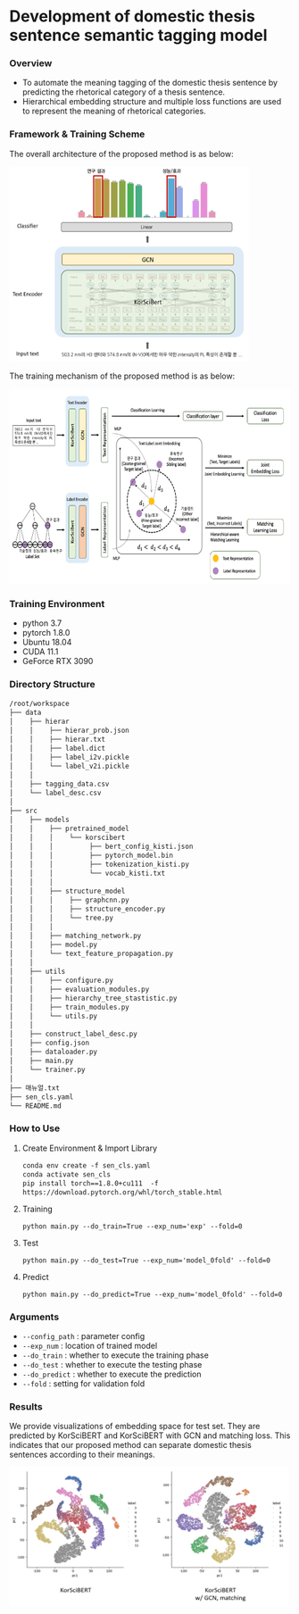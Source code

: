 # Development of domestic thesis sentence semantic tagging model

### Overview
- To automate the meaning tagging of the domestic thesis sentence by predicting the rhetorical category of a thesis sentence.
- Hierarchical embedding structure and multiple loss functions are used to represent the meaning of rhetorical categories.

### Framework & Training Scheme
The overall architecture of the proposed method is as below:

<img src='./img/framework.PNG' width='430' height='350'>

The training mechanism of the proposed method is as below:

<img src='./img/training_scheme.PNG' width='600' height='350'>

### Training Environment
- python 3.7
- pytorch 1.8.0
- Ubuntu 18.04
- CUDA 11.1
- GeForce RTX 3090

### Directory Structure
```
/root/workspace
├── data
│    ├── hierar
│    │    ├── hierar_prob.json
│    │    ├── hierar.txt
│    │    ├── label.dict
│    │    ├── label_i2v.pickle
│    │    └── label_v2i.pickle
│    │    
│    ├── tagging_data.csv
│    └── label_desc.csv
│
├── src
│    ├── models
│    │    ├── pretrained_model
│    │    │    └── korscibert
│    │    │         ├── bert_config_kisti.json
│    │    │         ├── pytorch_model.bin
│    │    │         ├── tokenization_kisti.py
│    │    │         └── vocab_kisti.txt
│    │    │   
│    │    ├── structure_model
│    │    │    ├── graphcnn.py
│    │    │    ├── structure_encoder.py
│    │    │    └── tree.py
│    │    │    
│    │    ├── matching_network.py
│    │    ├── model.py
│    │    └── text_feature_propagation.py
│    │   
│    ├── utils
│    │    ├── configure.py
│    │    ├── evaluation_modules.py
│    │    ├── hierarchy_tree_stastistic.py
│    │    ├── train_modules.py
│    │    └── utils.py
│    │  
│    ├── construct_label_desc.py
│    ├── config.json
│    ├── dataloader.py
│    ├── main.py
│    └── trainer.py
│
├── 매뉴얼.txt
├── sen_cls.yaml
└── README.md
```

### How to Use

1. Create Environment & Import Library
    ```
    conda env create -f sen_cls.yaml
    conda activate sen_cls
    pip install torch==1.8.0+cu111  -f https://download.pytorch.org/whl/torch_stable.html
    ```

2. Training
   ```
   python main.py --do_train=True --exp_num='exp' --fold=0
   ```

3. Test
   ```
   python main.py --do_test=True --exp_num='model_0fold' --fold=0 
   ```

4. Predict
   ```
   python main.py --do_predict=True --exp_num='model_0fold' --fold=0  
   ```

### Arguments
- `--config_path` : parameter config
- `--exp_num` : location of trained model
- `--do_train` : whether to execute the training phase
- `--do_test` : whether to execute the testing phase
- `--do_predict` : whether to execute the prediction
- `--fold` : setting for validation fold

### Results
We provide visualizations of embedding space for test set. They are predicted by KorSciBERT and KorSciBERT with GCN and matching loss. This indicates that our proposed method can separate domestic thesis sentences according to their meanings.

<img src='./img/results.PNG' width='500' height='250'>
